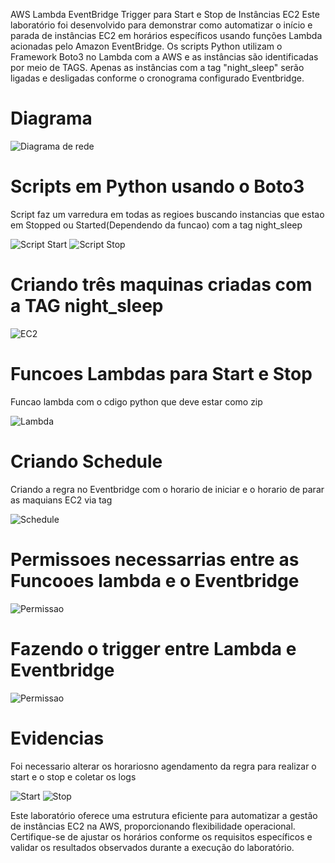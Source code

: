 AWS Lambda EventBridge Trigger para Start e Stop de Instâncias EC2
Este laboratório foi desenvolvido para demonstrar como automatizar o início e parada de instâncias EC2 em horários específicos usando funções Lambda acionadas pelo Amazon EventBridge. Os scripts Python utilizam o Framework Boto3 no Lambda com a AWS e as instâncias são identificadas por meio de TAGS. Apenas as instâncias com a tag "night_sleep" serão ligadas e desligadas conforme o cronograma configurado Eventbridge.

# Diagrama
![Diagrama de rede](./imagens/Diagrama.JPG)


# Scripts em Python usando o Boto3

Script faz um varredura em todas as regioes buscando instancias que estao em Stopped ou Started(Dependendo da funcao) com a tag night_sleep

![Script Start](./imagens/start_python.JPG)
![Script Stop](./imagens/stop_python.JPG)


# Criando três maquinas criadas com a TAG night_sleep


![EC2](./imagens/ec2.JPG)



# Funcoes Lambdas para Start e Stop

Funcao lambda com o cdigo python que deve estar como zip

![Lambda](./imagens/Lambda.JPG)


# Criando Schedule 

Criando a regra no Eventbridge com o horario de iniciar e o horario de parar as maquians EC2 via tag

![Schedule](./imagens/Lambda.JPG)


# Permissoes necessarrias entre as Funcooes lambda e o Eventbridge

![Permissao](./imagens/Permission.JPG)


# Fazendo o trigger entre Lambda e Eventbridge

![Permissao](./imagens/trigger.JPG)


# Evidencias

Foi necessario alterar os horariosno agendamento da regra para realizar o start e o stop e coletar os logs

![Start](./imagens/Evidencia_start.JPG)
![Stop](./imagens/Evidencia_stop.JPG)


Este laboratório oferece uma estrutura eficiente para automatizar a gestão de instâncias EC2 na AWS, proporcionando flexibilidade operacional. Certifique-se de ajustar os horários conforme os requisitos específicos e validar os resultados observados durante a execução do laboratório.